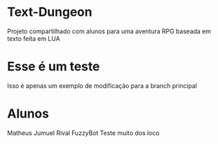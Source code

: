 # Text-Dungeon
Projeto compartilhado com alunos para uma aventura RPG baseada em texto feita em LUA

# Esse é um teste
Isso é apenas um exemplo de modificação para a branch principal

# Alunos
Matheus
Jumuel
Rival
FuzzyBot
Teste muito dos loco
